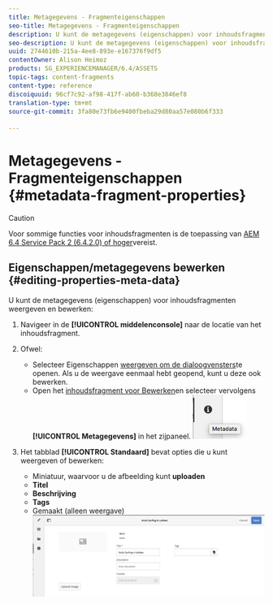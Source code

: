 ```yaml
---
title: Metagegevens - Fragmenteigenschappen
seo-title: Metagegevens - Fragmenteigenschappen
description: U kunt de metagegevens (eigenschappen) voor inhoudsfragmenten weergeven en bewerken.
seo-description: U kunt de metagegevens (eigenschappen) voor inhoudsfragmenten weergeven en bewerken.
uuid: 2744610b-215a-4ee8-893e-e167376f9df5
contentOwner: Alison Heimoz
products: SG_EXPERIENCEMANAGER/6.4/ASSETS
topic-tags: content-fragments
content-type: reference
discoiquuid: 96cf7c92-af98-417f-ab60-b368e3846ef8
translation-type: tm+mt
source-git-commit: 3fa80e73fb6e9400fbeba29d80aa57e080b6f333

---
```



# Metagegevens - Fragmenteigenschappen {#metadata-fragment-properties}

>[!CAUTION]
>
>Voor sommige functies voor inhoudsfragmenten is de toepassing van [AEM 6.4 Service Pack 2 (6.4.2.0) of hoger](/help/release-notes/sp-release-notes.md)vereist.

## Eigenschappen/metagegevens bewerken {#editing-properties-meta-data}

U kunt de metagegevens (eigenschappen) voor inhoudsfragmenten weergeven en bewerken:

1. Navigeer in de **[!UICONTROL middelenconsole]** naar de locatie van het inhoudsfragment.
1. Ofwel:

   * Selecteer Eigenschappen [weergeven om de dialoogvensters](managing-assets-touch-ui.md#editing-properties)te openen. Als u de weergave eenmaal hebt geopend, kunt u deze ook bewerken.
   * Open het [inhoudsfragment voor Bewerken](content-fragments-managing.md#opening-the-fragment-editor)en selecteer vervolgens **[!UICONTROL Metagegevens]** in het zijpaneel.
   ![cfm-6420-06](assets/cfm-6420-06.png)

1. Het tabblad **[!UICONTROL Standaard]** bevat opties die u kunt weergeven of bewerken:

   * Miniatuur, waarvoor u de afbeelding kunt **uploaden**
   * **Titel**
   * **Beschrijving**
   * **Tags**
   * Gemaakt (alleen weergave)
   ![cfm-6420-07](assets/cfm-6420-07.png)

